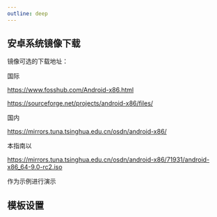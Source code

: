```yaml
---
outline: deep
---
```


## 安卓系统镜像下载

镜像可选的下载地址：

国际

https://www.fosshub.com/Android-x86.html

https://sourceforge.net/projects/android-x86/files/

国内

https://mirrors.tuna.tsinghua.edu.cn/osdn/android-x86/

本指南以

https://mirrors.tuna.tsinghua.edu.cn/osdn/android-x86/71931/android-x86_64-9.0-rc2.iso

作为示例进行演示

## 模板设置



